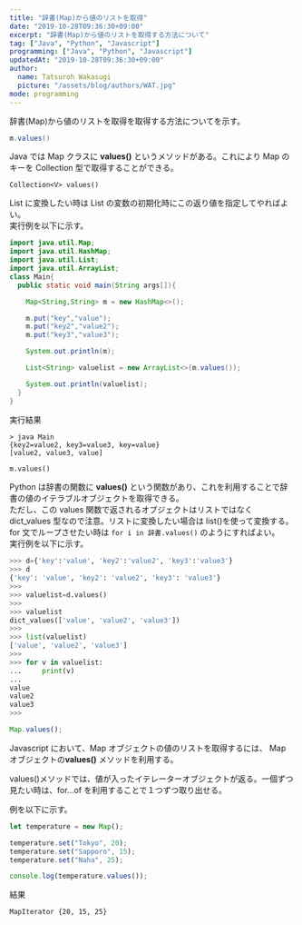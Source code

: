 ```yaml
---
title: "辞書(Map)から値のリストを取得"
date: "2019-10-28T09:36:30+09:00"
excerpt: "辞書(Map)から値のリストを取得する方法について"
tag: ["Java", "Python", "Javascript"]
programming: ["Java", "Python", "Javascript"]
updatedAt: "2019-10-28T09:36:30+09:00"
author:
  name: Tatsuroh Wakasugi
  picture: "/assets/blog/authors/WAT.jpg"
mode: programming
---
```


辞書(Map)から値のリストを取得を取得する方法についてを示す。

<div class="note_content_by_programming_language" id="note_content_Java">

```java
m.values()
```

Java では Map クラスに **values()** というメソッドがある。これにより Map のキーを Collection 型で取得することができる。

`Collection<V> values()`

List に変換したい時は List の変数の初期化時にこの返り値を指定してやればよい。  
実行例を以下に示す。

```java
import java.util.Map;
import java.util.HashMap;
import java.util.List;
import java.util.ArrayList;
class Main{
  public static void main(String args[]){

    Map<String,String> m = new HashMap<>();

    m.put("key","value");
    m.put("key2","value2");
    m.put("key3","value3");

    System.out.println(m);

    List<String> valuelist = new ArrayList<>(m.values());

    System.out.println(valuelist);
  }
}
```

実行結果

```
> java Main
{key2=value2, key3=value3, key=value}
[value2, value3, value]
```

</div>
<div class="note_content_by_programming_language" id="note_content_Python">

```python
m.values()
```

Python は辞書の関数に **values()** という関数があり、これを利用することで辞書の値のイテラブルオブジェクトを取得できる。  
ただし、この values 関数で返されるオブジェクトはリストではなく dict_values 型なので注意。リストに変換したい場合は list()を使って変換する。  
for 文でループさせたい時は `for i in 辞書.values()` のようにすればよい。  
実行例を以下に示す。

```python
>>> d={'key':'value', 'key2':'value2', 'key3':'value3'}
>>> d
{'key': 'value', 'key2': 'value2', 'key3': 'value3'}
>>>
>>> valuelist=d.values()
>>>
>>> valuelist
dict_values(['value', 'value2', 'value3'])
>>>
>>> list(valuelist)
['value', 'value2', 'value3']
>>>
>>> for v in valuelist:
...     print(v)
...
value
value2
value3
>>>
```

</div>
<div class="note_content_by_programming_language" id="note_content_Javascript">

```javascript
Map.values();
```

Javascript において、Map オブジェクトの値のリストを取得するには、 Map オブジェクトの**values()** メソッドを利用する。

values()メソッドでは、値が入ったイテレーターオブジェクトが返る。一個ずつ見たい時は、for...of を利用することで１つずつ取り出せる。

例を以下に示す。

```javascript
let temperature = new Map();

temperature.set("Tokyo", 20);
temperature.set("Sapporo", 15);
temperature.set("Naha", 25);

console.log(temperature.values());
```

結果

```
MapIterator {20, 15, 25}
```

</div>
